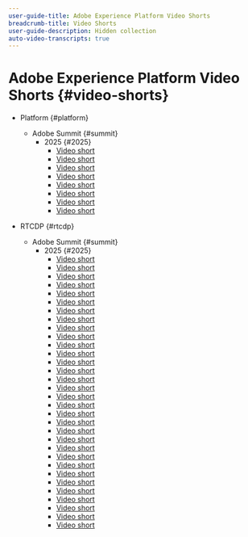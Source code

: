 ```yaml
---
user-guide-title: Adobe Experience Platform Video Shorts
breadcrumb-title: Video Shorts
user-guide-description: Hidden collection
auto-video-transcripts: true
---
```


# Adobe Experience Platform Video Shorts {#video-shorts}

+ Platform {#platform}
  + Adobe Summit {#summit}
    + 2025 {#2025}
      + [Video short](platform/summit/2025/adobe-experience-platform-building-connected-customer-journeys.md)
      + [Video short](platform/summit/2025/adobe-s-internal-use-of-aep-driving-experience-led-growth.md)
      + [Video short](platform/summit/2025/architecting-adobe-experience-platform-for-scalability.md)
      + [Video short](platform/summit/2025/key-takeaways-for-deploying-aep-at-scale.md)
      + [Video short](platform/summit/2025/managing-data-governance-and-access-in-aep.md)
      + [Video short](platform/summit/2025/optimizing-aep-with-sandbox-tooling.md)
      + [Video short](platform/summit/2025/run-and-operate-strategies-for-aep-at-scale.md)
      + [Video short](platform/summit/2025/single-vs-multi-sandbox-approach-in-aep.md)

+ RTCDP {#rtcdp}
  + Adobe Summit {#summit}
      + 2025 {#2025}
        + [Video short](rtcdp/summit/2025/accelerating-your-audience-strategy-with-real-time-cdp.md)
        + [Video short](rtcdp/summit/2025/adobe-s-approach-to-audience-strategy-and-activation.md)
        + [Video short](rtcdp/summit/2025/adobe-s-approach-to-member-onboarding-and-retention.md)
        + [Video short](rtcdp/summit/2025/adobe-s-internal-use-of-aep-driving-retention-with-data-driven-journeys.md)
        + [Video short](rtcdp/summit/2025/adobe-s-internal-use-of-unified-profiles-for-creative-cloud.md)
        + [Video short](rtcdp/summit/2025/ai-assistant-boosting-productivity-in-audience-management.md)
        + [Video short](rtcdp/summit/2025/ai-assistant-for-audiences-optimizing-audience-strategies.md)
        + [Video short](rtcdp/summit/2025/audience-agent-proactive-audience-health-monitoring.md)
        + [Video short](rtcdp/summit/2025/audience-portal-centralizing-and-managing-audiences.md)
        + [Video short](rtcdp/summit/2025/audience-portal-centralizing-data-for-better-marketing-decisions.md)
        + [Video short](rtcdp/summit/2025/best-practices-for-data-modeling-in-adobe-experience-platform.md)
        + [Video short](rtcdp/summit/2025/best-practices-for-schema-design-in-adobe-experience-platform.md)
        + [Video short](rtcdp/summit/2025/creating-targeted-audiences-with-ai-assistant.md)
        + [Video short](rtcdp/summit/2025/customer-centric-approach-vs-campaign-centric-approach.md)
        + [Video short](rtcdp/summit/2025/defining-customer-experience-use-cases.md)
        + [Video short](rtcdp/summit/2025/discover-activate-and-measure-with-real-time-cdp-collaboration.md)
        + [Video short](rtcdp/summit/2025/end-to-end-use-case-activation-process.md)
        + [Video short](rtcdp/summit/2025/evolving-customer-experience-maturity.md)
        + [Video short](rtcdp/summit/2025/expanding-high-value-audiences-with-look-alike-models.md)
        + [Video short](rtcdp/summit/2025/federated-audience-composition-expanding-audience-reach.md)
        + [Video short](rtcdp/summit/2025/federated-audience-composition-expanding-your-reach.md)
        + [Video short](rtcdp/summit/2025/federated-audience-composition-unifying-data-for-real-time-marketing.md)
        + [Video short](rtcdp/summit/2025/how-ai-assistant-transforms-data-insights-in-real-time-cdp.md)
        + [Video short](rtcdp/summit/2025/how-ai-enhances-real-time-cdp-with-predictive-insights.md)
        + [Video short](rtcdp/summit/2025/how-real-time-cdp-collaboration-works.md)
        + [Video short](rtcdp/summit/2025/how-to-operate-and-communicate-effectively-in-tiger-teams.md)
        + [Video short](rtcdp/summit/2025/introducing-adobe-s-agent-orchestrator-for-intelligent-activation.md)
        + [Video short](rtcdp/summit/2025/introduction-to-real-time-cdp-collaboration.md)
        + [Video short](rtcdp/summit/2025/key-differentiators-of-real-time-cdp-collaboration.md)
        + [Video short](rtcdp/summit/2025/run-and-operate-strategies-for-scaling-adobe-experience-platform.md)
        + [Video short](rtcdp/summit/2025/the-power-of-ai-in-real-time-cdp-for-audience-optimization.md)
        + [Video short](rtcdp/summit/2025/three-phased-approach-to-audience-driven-marketing.md)

